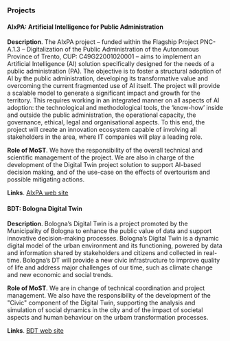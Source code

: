 ### Projects

#### AIxPA: Artificial Intelligence for Public Administration

**Description**. The AIxPA project – funded within the Flagship Project PNC-A.1.3 – Digitalization of the Public Administration of the
Autonomous Province of Trento, CUP: C49G22001020001 – aims to implement an Artificial Intelligence (AI) solution
specifically designed for the needs of a public administration (PA). The objective is to foster a structural adoption of
AI by the public administration, developing its transformative value and overcoming the current fragmented use of AI
itself. The project will provide a scalable model to generate a significant impact and growth for the territory. This
requires working in an integrated manner on all aspects of AI adoption: the technological and methodological tools, the
‘know-how’ inside and outside the public administration, the operational capacity, the governance, ethical, legal and
organisational aspects. To this end, the project will create an innovation ecosystem capable of involving all
stakeholders in the area, where IT companies will play a leading role.

**Role of MoST**. We have the responsibility of the overall technical and scientific management of the project.
We are also in charge of the development of the Digital Twin project solution to support AI-based decision making, and 
of the use-case on the effects of overtourism and possible mitigating actions.

**Links**. [AIxPA web site](https://sites.fbk.eu/aixpa-en/)

#### BDT: Bologna Digital Twin

**Description**. Bologna’s Digital Twin is a project promoted by the Municipality of Bologna to enhance the public value
of data and support innovative decision-making processes.
Bologna’s Digital Twin is a dynamic digital model of the urban environment and its functioning, powered by data and information
shared by stakeholders and citizens and collected in real-time. Bologna’s DT will provide a new civic infrastructure to
improve quality of life and address major challenges of our time, such as climate change and new economic and social
trends.

**Role of MoST**. We are in change of technical coordination and project management.
We also have the responsibility of the development of the "Civic" component of the Digital Twin,
supporting the analysis and simulation of social dynamics in the city and of the impact of societal
aspects and human behaviour on the urbam transformation processes.

**Links**. [BDT web site](https://www.fondazioneinnovazioneurbana.it/en/project/bolognadigitaltwin)



